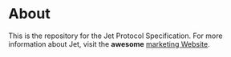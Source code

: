 # About

This is the repository for the Jet Protocol Specification. 
For more information about Jet, visit the __awesome__ [marketing Website](http://lipp.github.io/jet).

